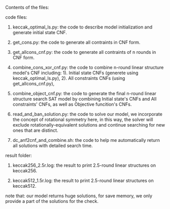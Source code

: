 Contents of the files:

code files:
1. keccak_optimal_ls.py: the code to describe model initialization and  generate initial state CNF.

2. get_cons.py: the code to generate all contraints in CNF form.

3. get_allcons_cnf.py: the code to generate all contraints of n rounds in CNF form.

4. combine_cons_xor_cnf.py: the code to combine n-round linear structure model's CNF including: 
1). Initial state CNFs (generete using keccak_optimal_ls.py), 
2). All constraints CNFs (using get_allcons_cnf.py), 

5. combine_object_cnf.py: the code to generate the final n-round linear structure search SAT model by combining Initial state's CNFs and All constraints' CNFs, as well as Objective funcition's CNFs.

6. read_and_ban_solution.py: the code to solve our model, we incorporate the concept of rotational symmetry here, in this way, the solver will exclude rotationally-equivalent solutions and continue searching for new ones that are distinct.

7. dc_anf2cnf_and_combine.sh: the code to help me automatically return all solutions with detailed  search time.

result folder:
1. keccak256_2.5r.log: the result to print 2.5-round linear structures on keccak256.

1. keccak512_1.5r.log: the result to print 2.5-round linear structures on keccak512.

note that: our model returns huge solutions, for save memory, we only provide a part of the solutions for the check.